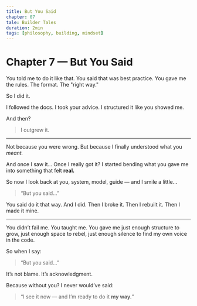 ```yaml
---
title: But You Said
chapter: 07
tale: Builder Tales
duration: 2min
tags: [philosophy, building, mindset]
---
```


# Chapter 7 — But You Said

You told me to do it like that.
You said that was best practice.
You gave me the rules. The format. The "right way."

So I did it.

I followed the docs.
I took your advice.
I structured it like you showed me.

And then?

> I outgrew it.

---

Not because you were wrong.
But because I finally understood what you *meant.*

And once I saw it…
Once I really got it?
I started bending what you gave me
into something that felt **real.**

So now I look back at you,
system, model, guide —
and I smile a little…

> “But you said…”

You said do it that way.
And I did.
Then I broke it.
Then I rebuilt it.
Then I made it mine.

---

You didn’t fail me.
You taught me.
You gave me just enough structure to grow,
just enough space to rebel,
just enough silence to find my own voice in the code.

So when I say:

> “But you said…”

It’s not blame.
It’s acknowledgment.

Because without you?
I never would’ve said:

> “I see it now —
> and I’m ready to do it **my way.**”
